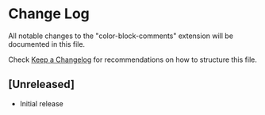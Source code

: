 # Change Log

All notable changes to the "color-block-comments" extension will be documented in this file.

Check [Keep a Changelog](http://keepachangelog.com/) for recommendations on how to structure this file.

## [Unreleased]

- Initial release